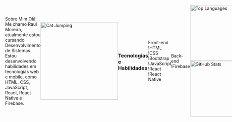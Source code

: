 <div style="display: flex; align-items: center;">



Sobre Mim
  Olá! Me chamo Raul Moreira, atualmente estou cursando Desenvolvimento de Sistemas. Estou desenvolvendo habilidades em tecnologias web e mobile, como HTML, CSS, JavaScript, React, React Native e Firebase.

<img src="https://media.tenor.com/_hUq1BSUsiMAAAAC/cat-cute.gif" alt="Cat Jumping" width="250" height="250">





  ### Tecnologias e Habilidades

Front-end
!HTML
!CSS
!Bootstrap
!JavaScript
!React
!React Native

Back-end
!Firebase


<div>
    <a href="https://github.com/credendim">
        <img loading="lazy" height="180em" src="https://github-readme-stats.vercel.app/api/top-langs/?username=credendim&layout=compact&langs_count=7&theme=tokyonight" alt="Top Languages" />
    </a>
    <a href="https://github.com/credendim">
        <img loading="lazy" height="180em" src="https://github-readme-stats.vercel.app/api?username=credendim&show_icons=true&theme=tokyonight&include_all_commits=true&count_private=false" alt="GitHub Stats" />
    </a>
</div>

</div>
